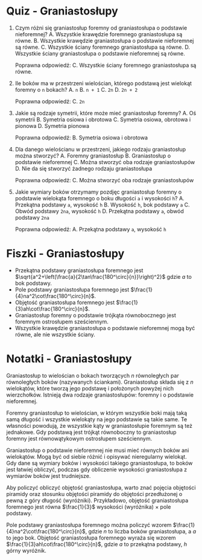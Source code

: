  # Quiz - Graniastosłupy
1. Czym różni się graniastosłup foremny od graniastosłupa o podstawie nieforemnej?
   A. Wszystkie krawędzie foremnego graniastosłupa są równe.
   B. Wszystkie krawędzie graniastosłupa o podstawie nieforemnej są równe.
   C. Wszystkie ściany foremnego graniastosłupa są równe.
   D. Wszystkie ściany graniastosłupa o podstawie nieforemnej są równe.

   Poprawna odpowiedź: C. Wszystkie ściany foremnego graniastosłupa są równe.

2. Ile boków ma w przestrzeni wielościan, którego podstawą jest wielokąt foremny o `n` bokach?
   A. `n`
   B. `n + 1`
   C. `2n`
   D. `2n + 2`

   Poprawna odpowiedź: C. `2n`

3. Jakie są rodzaje symetrii, które może mieć graniastosłup foremny?
   A. Oś symetrii
   B. Symetria osiowa i obrotowa
   C. Symetria osiowa, obrotowa i pionowa
   D. Symetria pionowa

   Poprawna odpowiedź: B. Symetria osiowa i obrotowa

4. Dla danego wielościanu w przestrzeni, jakiego rodzaju graniastosłup można stworzyć?
   A. Foremny graniastosłup
   B. Graniastosłup o podstawie nieforemnej
   C. Można stworzyć oba rodzaje graniastosłupów
   D. Nie da się stworzyć żadnego rodzaju graniastosłupa

   Poprawna odpowiedź: C. Można stworzyć oba rodzaje graniastosłupów

5. Jakie wymiary boków otrzymamy pozdjęc graniastosłup foremny o podstawie wielokąta foremnego o boku długości `a` i wysokości `h`?
   A. Przekątna podstawy `a`, wysokość `h`
   B. Wysokość `h`, bok podstawy `a`
   C. Obwód podstawy `2na`, wysokość `h`
   D. Przekątna podstawy `a`, obwód podstawy `2na`

   Poprawna odpowiedź: A. Przekątna podstawy `a`, wysokość `h`

# Fiszki - Graniastosłupy
- Przekątna podstawy graniastosłupa foremnego jest $\sqrt{a^2+\left(\frac{a}{2\tan\frac{180^\circ}{n}}\right)^2}$ gdzie $a$ to bok podstawy.
- Pole podstawy graniastosłupa foremnego jest $\frac{1}{4}na^2\cot\frac{180^\circ}{n}$.
- Objętość graniastosłupa foremnego jest $\frac{1}{3}ah\cot\frac{180^\circ}{n}$.
- Graniastosłup foremny o podstawie trójkąta równobocznego jest foremnym ostrosłupem sześciennym.
- Wszystkie krawędzie graniastosłupa o podstawie nieforemnej mogą być równe, ale nie wszystkie ściany.

# Notatki - Graniastosłupy
Graniastosłup to wielościan o bokach tworzących $n$ równoległych par równoległych boków (nazywanych ściankami). Graniastosłup składa się z $n$ wielokątów, które tworzą jego podstawę i położonych powyżej nich wierzchołków. Istnieją dwa rodzaje graniastosłupów: foremny i o podstawie nieforemnej.

Foremny graniastosłup to wielościan, w którym wszystkie boki mają taką samą długość i wszystkie wielokąty na jego podstawie są takie same. Te własności powodują, że wszystkie kąty w graniastosłupie foremnym są też jednakowe. Gdy podstawą jest trójkąt równoboczny to graniastosłup foremny jest równowątykowym ostrosłupem sześciennym.

Graniastosłup o podstawie nieforemnej nie musi mieć równych boków ani wielokątów. Mogą być od siebie różnić i opisywać nieregularny wielokąt. Gdy dane są wymiary boków i wysokości takiego graniastosłupa, to boków jest łatwiej obliczyć, podczas gdy obliczenie wysokości graniastosłupa z wymiarów boków jest trudniejsze.

Aby policzyć obliczyć objętość graniastosłupa, warto znać pojęcia objętości piramidy oraz stosunku objętości piramidy do objętości przedłużonej o pewną z góry długość (wyróżniki). Przykładowo, objętość graniastosłupa foremnego jest równa $\frac{1}{3}$ wysokości (wyróżnika) $\times$ pole podstawy.

Pole podstawy graniastosłupa foremnego można policzyć wzorem $\frac{1}{4}na^2\cot\frac{180^\circ}{n}$, gdzie $n$ to liczba boków graniastosłupa, a $a$ to jego bok. Objętość graniastosłupa foremnego wyraża się wzorem $\frac{1}{3}ah\cot\frac{180^\circ}{n}$, gdzie $a$ to przekątna podstawy, $h$ górny wyróżnik.
